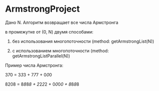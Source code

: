 # ArmstrongProject

Дано N. Алгоритм возвращает все числа Армстронга 

в промежутке от (0, N) двумя способами:

1) без использования многопоточности (method: getArmstrongList(N))

2) с использованием многопоточности (method: getArmstrongListParallel(N))


Пример числа Армстронга:

370 = 3*3*3 + 7*7*7 + 0*0*0

8208 = 8*8*8*8 + 2*2*2*2 + 0*0*0*0 + 8*8*8*8
